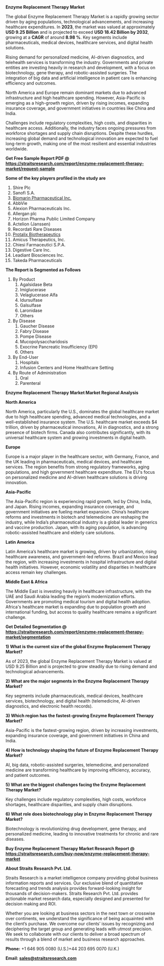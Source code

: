 <p><strong>Enzyme Replacement Therapy Market</strong></p>
<p>The global Enzyme Replacement Therapy Market is a rapidly growing sector driven by aging populations, technological advancements, and increasing healthcare expenditures. In <strong>2023</strong>, the market was valued at approximately <strong>USD 9.25 Billion</strong> and is projected to exceed <strong>USD 18.42 Billion</strong><strong> by 2032</strong>, growing at a <strong>CAGR</strong> of around <strong>8.98 %</strong>. Key segments include pharmaceuticals, medical devices, healthcare services, and digital health solutions.</p>
<p>Rising demand for personalized medicine, AI-driven diagnostics, and telehealth services is transforming the industry. Governments and private entities are investing heavily in research and development, with a focus on biotechnology, gene therapy, and robotic-assisted surgeries. The integration of big data and artificial intelligence in patient care is enhancing efficiency and outcomes.</p>
<p>North America and Europe remain dominant markets due to advanced infrastructure and high healthcare spending. However, Asia-Pacific is emerging as a high-growth region, driven by rising incomes, expanding insurance coverage, and government initiatives in countries like China and India.</p>
<p>Challenges include regulatory complexities, high costs, and disparities in healthcare access. Additionally, the industry faces ongoing pressures from workforce shortages and supply chain disruptions. Despite these hurdles, increasing global demand and technological innovation are expected to fuel long-term growth, making one of the most resilient and essential industries worldwide.</p>
<p><strong>Get Free Sample Report PDF @ <a href=https://straitsresearch.com/report/enzyme-replacement-therapy-market/request-sample>https://straitsresearch.com/report/enzyme-replacement-therapy-market/request-sample</a></strong></p>
<div><strong>Some of the key players profiled in the study are</strong></div>
<p><ol>
<li>Shire Plc</li><li>Sanofi S.A.</li><li><a href=""https://www.biomarin.com/"" target=""_blank"">Biomarin Pharmaceutical Inc.</a></li><li>AbbVie</li><li>Alexion Pharmaceuticals Inc.</li><li>Allergan plc</li><li>Horizon Pharma Public Limited Company</li><li>Actelion (Janssen)</li><li>Recordati Rare Diseases</li><li><a href=""https://protalix.com/"" target=""_blank"">Protalix Biotherapeutics</a></li><li>Amicus Therapeutics, Inc.</li><li>Chiesi Farmaceutici S.P.A.</li><li>Digestive Care Inc.</li><li>Leadiant Biosciences Inc.</li><li>Takeda Pharmaceuticals</li>
</ol></p>
<p><strong>The Report is Segmented as Follows</strong></p>
<p><ol>
<li>By Product
<ol>
<li>Agalsidase Beta</li>
<li>Imiglucerase</li>
<li>Velaglucerase Alfa</li>
<li>Idursulfase</li>
<li>Galsulfase</li>
<li>Laronidase</li>
<li>Others</li>
</ol>
</li>
<li>By Disease
<ol>
<li>Gaucher Disease</li>
<li>Fabry Disease</li>
<li>Pompe Disease</li>
<li>Mucopolysaccharidosis</li>
<li>Exocrine Pancreatic Insufficiency (EPI)</li>
<li>Others</li>
</ol>
</li>
<li>By End-User
<ol>
<li>Hospitals</li>
<li>Infusion Centers and Home Healthcare Setting</li>
</ol>
</li>
<li>By Route of Administration
<ol>
<li>Oral</li>
<li>Parenteral</li>
</ol>
</li>
</ol></p>
<p><strong>Enzyme Replacement Therapy Market Market Regional Analysis</strong></p>
<p><strong>North America</strong></p>
<p>North America, particularly the U.S., dominates the global healthcare market due to high healthcare spending, advanced medical technologies, and a well-established insurance system. The U.S. healthcare market exceeds $4 trillion, driven by pharmaceutical innovations, AI in diagnostics, and a strong presence of biotech firms. Canada also contributes significantly, with its universal healthcare system and growing investments in digital health.</p>
<p><strong>Europe</strong></p>
<p>Europe is a major player in the healthcare sector, with Germany, France, and the UK leading in pharmaceuticals, medical devices, and healthcare services. The region benefits from strong regulatory frameworks, aging populations, and high government healthcare expenditure. The EU's focus on personalized medicine and AI-driven healthcare solutions is driving innovation.</p>
<p><strong>Asia-Pacific</strong></p>
<p>The Asia-Pacific region is experiencing rapid growth, led by China, India, and Japan. Rising incomes, expanding insurance coverage, and government initiatives are fueling market expansion. China&rsquo;s healthcare reforms and investments in biotech and telemedicine are reshaping the industry, while India&rsquo;s pharmaceutical industry is a global leader in generics and vaccine production. Japan, with its aging population, is advancing robotic-assisted healthcare and elderly care solutions.</p>
<p><strong>Latin America</strong></p>
<p>Latin America&rsquo;s healthcare market is growing, driven by urbanization, rising healthcare awareness, and government-led reforms. Brazil and Mexico lead the region, with increasing investments in hospital infrastructure and digital health initiatives. However, economic volatility and disparities in healthcare access remain key challenges.</p>
<p><strong>Middle East &amp; Africa</strong></p>
<p>The Middle East is investing heavily in healthcare infrastructure, with the UAE and Saudi Arabia leading the region&rsquo;s modernization efforts. Governments are promoting medical tourism and digital health adoption. Africa's healthcare market is expanding due to population growth and international funding, but access to quality healthcare remains a significant challenge.</p>
<p><strong>Get Detailed Segmentation @ <a href=https://straitsresearch.com/report/enzyme-replacement-therapy-market/segmentation>https://straitsresearch.com/report/enzyme-replacement-therapy-market/segmentation</a></strong></p>
<p><strong>1) What is the current size of the global Enzyme Replacement Therapy Market?</strong></p>
<p>As of 2023, the global Enzyme Replacement Therapy Market is valued at USD 9.25 Billion and is projected to grow steadily due to rising demand and technological advancements.</p>
<p><strong>2) What are the major segments in the Enzyme Replacement Therapy Market?</strong></p>
<p>Key segments include pharmaceuticals, medical devices, healthcare services, biotechnology, and digital health (telemedicine, AI-driven diagnostics, and electronic health records).</p>
<p><strong>3) Which region has the fastest-growing Enzyme Replacement Therapy Market?</strong></p>
<p>Asia-Pacific is the fastest-growing region, driven by increasing investments, expanding insurance coverage, and government initiatives in China and India.</p>
<p><strong>4) How is technology shaping the future of Enzyme Replacement Therapy Market?</strong></p>
<p>AI, big data, robotic-assisted surgeries, telemedicine, and personalized medicine are transforming healthcare by improving efficiency, accuracy, and patient outcomes.</p>
<p><strong>5) What are the biggest challenges facing the Enzyme Replacement Therapy Market?</strong></p>
<p>Key challenges include regulatory complexities, high costs, workforce shortages, healthcare disparities, and supply chain disruptions.</p>
<p><strong>6) What role does biotechnology play in Enzyme Replacement Therapy Market?</strong></p>
<p>Biotechnology is revolutionizing drug development, gene therapy, and personalized medicine, leading to innovative treatments for chronic and rare diseases.</p>
<p><strong>Buy Enzyme Replacement Therapy Market Research Report @ <a href=https://straitsresearch.com/buy-now/enzyme-replacement-therapy-market>https://straitsresearch.com/buy-now/enzyme-replacement-therapy-market</a></strong></p>
<p><strong>About Straits Research Pvt. Ltd.</strong></p>
<p>Straits Research is a market intelligence company providing global business information reports and services. Our exclusive blend of quantitative forecasting and trends analysis provides forward-looking insight for thousands of decision-makers. Straits Research Pvt. Ltd. provides actionable market research data, especially designed and presented for decision making and ROI.</p>
<p>Whether you are looking at business sectors in the next town or crosswise over continents, we understand the significance of being acquainted with the client&rsquo;s purchase. We overcome our clients&rsquo; issues by recognizing and deciphering the target group and generating leads with utmost precision. We seek to collaborate with our clients to deliver a broad spectrum of results through a blend of market and business research approaches.</p>
<p><strong><strong>Phone:</strong></strong> +1 646 905 0080 (U.S.)+44 203 695 0070 (U.K.)</p>
<p><strong><strong>Email: </strong></strong><a href=mailto:sales@straitsresearch.com><strong><u><strong>sales@straitsresearch.com</strong></u></strong></a></p>
